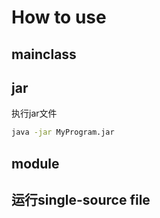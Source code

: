 # How to use

## mainclass

## jar

执行jar文件

```bash
java -jar MyProgram.jar
```

## module

## 运行single-source file